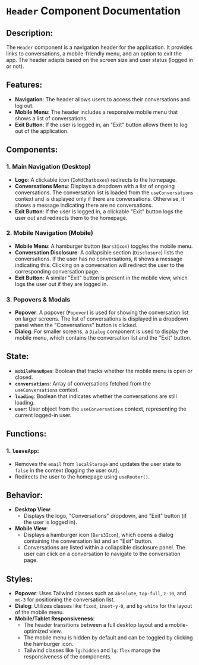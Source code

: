 # `Header` Component Documentation

## Description:
The `Header` component is a navigation header for the application. It provides links to conversations, a mobile-friendly menu, and an option to exit the app. The header adapts based on the screen size and user status (logged in or not).

## Features:
- **Navigation**: The header allows users to access their conversations and log out.
- **Mobile Menu**: The header includes a responsive mobile menu that shows a list of conversations.
- **Exit Button**: If the user is logged in, an "Exit" button allows them to log out of the application.

## Components:
### 1. **Main Navigation (Desktop)**
   - **Logo**: A clickable icon (`IoMdChatboxes`) redirects to the homepage.
   - **Conversations Menu**: Displays a dropdown with a list of ongoing conversations. The conversation list is loaded from the `useConversations` context and is displayed only if there are conversations. Otherwise, it shows a message indicating there are no conversations.
   - **Exit Button**: If the user is logged in, a clickable "Exit" button logs the user out and redirects them to the homepage.

### 2. **Mobile Navigation (Mobile)**
   - **Mobile Menu**: A hamburger button (`Bars3Icon`) toggles the mobile menu.
   - **Conversation Disclosure**: A collapsible section (`Disclosure`) lists the conversations. If the user has no conversations, it shows a message indicating this. Clicking on a conversation will redirect the user to the corresponding conversation page.
   - **Exit Button**: A similar "Exit" button is present in the mobile view, which logs the user out if they are logged in.

### 3. **Popovers & Modals**
   - **Popover**: A popover (`Popover`) is used for showing the conversation list on larger screens. The list of conversations is displayed in a dropdown panel when the "Conversations" button is clicked.
   - **Dialog**: For smaller screens, a `Dialog` component is used to display the mobile menu, which contains the conversation list and the "Exit" button.

## State:
- **`mobileMenuOpen`**: Boolean that tracks whether the mobile menu is open or closed.
- **`conversations`**: Array of conversations fetched from the `useConversations` context.
- **`loading`**: Boolean that indicates whether the conversations are still loading.
- **`user`**: User object from the `useConversations` context, representing the current logged-in user.

## Functions:
### 1. **`leaveApp`**:
   - Removes the `email` from `localStorage` and updates the user state to `false` in the context (logging the user out).
   - Redirects the user to the homepage using `useRouter()`.

## Behavior:
- **Desktop View**: 
   - Displays the logo, "Conversations" dropdown, and "Exit" button (if the user is logged in).
- **Mobile View**:
   - Displays a hamburger icon (`Bars3Icon`), which opens a dialog containing the conversation list and an "Exit" button.
   - Conversations are listed within a collapsible disclosure panel. The user can click on a conversation to navigate to the conversation page.

## Styles:
- **Popover**: Uses Tailwind classes such as `absolute`, `top-full`, `z-10`, and `mt-3` for positioning the conversation list.
- **Dialog**: Utilizes classes like `fixed`, `inset-y-0`, and `bg-white` for the layout of the mobile menu.
- **Mobile/Tablet Responsiveness**: 
   - The header transitions between a full desktop layout and a mobile-optimized view.
   - The mobile menu is hidden by default and can be toggled by clicking the hamburger icon.
   - Tailwind classes like `lg:hidden` and `lg:flex` manage the responsiveness of the components.


